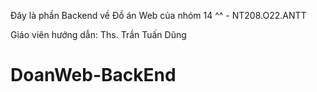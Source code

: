 Đây là phần Backend về Đồ án Web của nhóm 14 ^^ - NT208.O22.ANTT 

Giáo viên hướng dẫn: Ths. Trần Tuấn Dũng 
# DoanWeb-BackEnd
